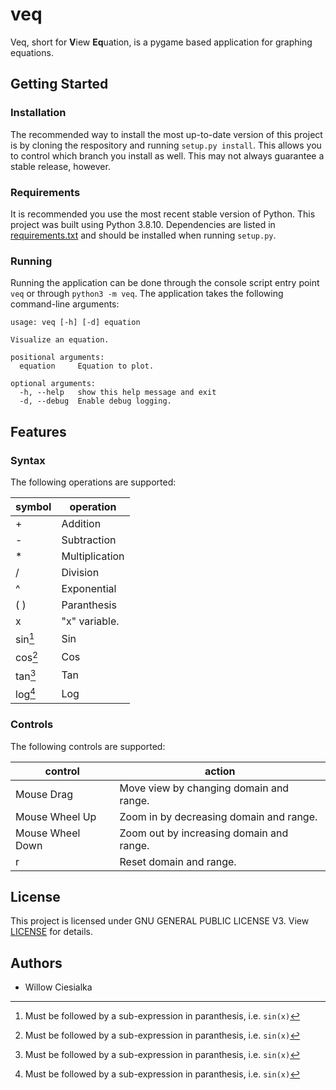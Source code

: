 # veq
Veq, short for **V**iew **Eq**uation, is a pygame based application for graphing equations.

## Getting Started

### Installation

The recommended way to install the most up-to-date version of this project is by cloning the respository and running `setup.py install`. This allows you to control which branch you install as well. This may not always guarantee a stable release, however.

### Requirements

It is recommended you use the most recent stable version of Python. This project was built using Python 3.8.10. Dependencies are listed in [requirements.txt](requirements.txt) and should be installed when running `setup.py`.

### Running

Running the application can be done through the console script entry point `veq` or through `python3 -m veq`. The application takes the following command-line arguments:

```
usage: veq [-h] [-d] equation

Visualize an equation.

positional arguments:
  equation     Equation to plot.

optional arguments:
  -h, --help   show this help message and exit
  -d, --debug  Enable debug logging.
```

## Features

### Syntax

The following operations are supported:

| symbol  | operation      |
| ------- | -------------- |
| +       | Addition       |
| -       | Subtraction    |
| *       | Multiplication |
| /       | Division       |
| ^       | Exponential    |
| ( )     | Paranthesis    |
| x       | "x" variable.  |
| sin[^1] | Sin            |
| cos[^1] | Cos            |
| tan[^1] | Tan            |
| log[^1] | Log            |

[^1]: Must be followed by a sub-expression in paranthesis, i.e. `sin(x)`

### Controls

The following controls are supported:

| control | action |
| ------- | ------ |
| Mouse Drag | Move view by changing domain and range. |
| Mouse Wheel Up | Zoom in by decreasing domain and range. |
| Mouse Wheel Down | Zoom out by increasing domain and range. |
| r | Reset domain and range. |

## License

This project is licensed under GNU GENERAL PUBLIC LICENSE V3. View [LICENSE](LICENSE) for details.

## Authors

- Willow Ciesialka